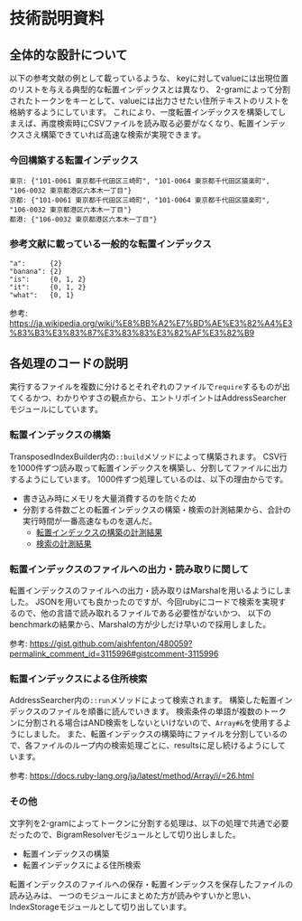 # 技術説明資料
## 全体的な設計について
以下の参考文献の例として載っているような、
keyに対してvalueには出現位置のリストを与える典型的な転置インデックスとは異なり、
2-gramによって分割されたトークンをキーとして、valueには出力させたい住所テキストのリストを格納するようにしています。
これにより、一度転置インデックスを構築してしまえば、再度検索時にCSVファイルを読み取る必要がなくなり、転置インデックスさえ構築できていれば高速な検索が実現できます。

### 今回構築する転置インデックス
```
東京: {"101-0061 東京都千代⽥区三崎町", "101-0064 東京都千代⽥区猿楽町", "106-0032 東京都港区六本木一丁目"}
京都: {"101-0061 東京都千代⽥区三崎町", "101-0064 東京都千代⽥区猿楽町", "106-0032 東京都港区六本木一丁目"}
都港: {"106-0032 東京都港区六本木一丁目"}
```

### 参考文献に載っている一般的な転置インデックス
```
"a":      {2}
"banana": {2}
"is":     {0, 1, 2}
"it":     {0, 1, 2}
"what":   {0, 1}
```
参考: https://ja.wikipedia.org/wiki/%E8%BB%A2%E7%BD%AE%E3%82%A4%E3%83%B3%E3%83%87%E3%83%83%E3%82%AF%E3%82%B9

## 各処理のコードの説明
実行するファイルを複数に分けるとそれぞれのファイルで`require`するものが出てくるかつ、わかりやすさの観点から、エントリポイントはAddressSearcherモジュールにしています。

### 転置インデックスの構築
TransposedIndexBuilder内の`::build`メソッドによって構築されます。
CSV行を1000件ずつ読み取って転置インデックスを構築し、分割してファイルに出力するようにしています。
1000件ずつ処理しているのは、以下の理由からです。
- 書き込み時にメモリを大量消費するのを防ぐため
- 分割する件数ごとの転置インデックスの構築・検索の計測結果から、合計の実行時間が一番高速なものを選んだ。
  - [転置インデックスの構築の計測結果](https://github.com/sho-work/ngram_full_text_search/discussions/5#discussion-6804080)
  - [検索の計測結果](https://github.com/sho-work/ngram_full_text_search/discussions/3#discussion-6803794)

### 転置インデックスのファイルへの出力・読み取りに関して
転置インデックスのファイルへの出力・読み取りはMarshalを用いるようにしました。
JSONを用いても良かったのですが、今回rubyにコードで検索を実現するので、他の言語で読み取れるファイルである必要性がないかつ、
以下のbenchmarkの結果から、Marshalの方が少しだけ早いので採用しました。

参考: https://gist.github.com/aishfenton/480059?permalink_comment_id=3115996#gistcomment-3115996

### 転置インデックスによる住所検索
AddressSearcher内の`::run`メソッドによって検索されます。
構築した転置インデックスのファイルを順番に読んでいきます。
検索条件の単語が複数のトークンに分割される場合はAND検索をしないといけないので、`Array#&`を使用するようにしました。
また、転置インデックスの構築時にファイルを分割しているので、各ファイルのループ内の検索処理ごとに、resultsに足し続けるようにしています。

参考: https://docs.ruby-lang.org/ja/latest/method/Array/i/=26.html

### その他
文字列を2-gramによってトークンに分割する処理は、以下の処理で共通で必要だったので、BigramResolverモジュールとして切り出しました。
- 転置インデックスの構築
- 転置インデックスによる住所検索

転置インデックスのファイルへの保存・転置インデックスを保存したファイルの読み込みは、
一つのモジュールにまとめた方が読みやすいかと思い、IndexStorageモジュールとして切り出しています。
